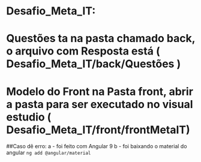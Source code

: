 # Desafio_Meta_IT:

# Questões ta na pasta chamado back, o arquivo com Resposta está ( Desafio_Meta_IT/back/Questões )
# Modelo do Front na Pasta front, abrir a pasta para ser executado no visual estudio ( Desafio_Meta_IT/front/frontMetaIT)

##Caso dê erro:
        a - foi feito com Angular 9
        b - foi baixando o material do angular `ng add @angular/material`
